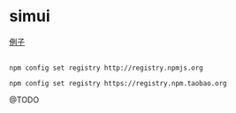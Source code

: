 # simui

[例子](https://gyxing.github.io/simui/docs)


```base

npm config set registry http://registry.npmjs.org　

npm config set registry https://registry.npm.taobao.org

```

@TODO